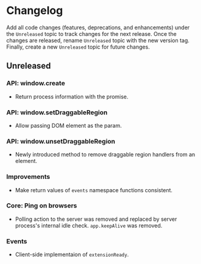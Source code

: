 # Changelog

Add all code changes (features, deprecations, and enhancements) under the `Unreleased` topic to track changes for
the next release. Once the changes are released,
rename `Unreleased` topic with the new version tag. Finally, create a new `Unreleased` topic for future changes.

## Unreleased

### API: window.create
- Return process information with the promise.

### API: window.setDraggableRegion
- Allow passing DOM element as the param.

### API: window.unsetDraggableRegion
- Newly introduced method to remove draggable region handlers from an element.

### Improvements
- Make return values of `events` namespace functions consistent.

### Core: Ping on browsers
- Polling action to the server was removed and replaced by server process's internal idle check. `app.keepAlive` was removed.

### Events
- Client-side implementaion of `extensionReady`.
